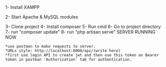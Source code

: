 
1- Install XAMPP

2- Start Apache & MySQL modules

3- Clone project
4- Install composer
5- Run cmd
6- Go to project directory 
7- run "composer update"
8- run "php artisan serve"
   SERVER RUNNING NOW
   
    *use postman to make requests to server.
    *URLs style: http://localhost:8000/api/(write here)
    *first use login API to create jwt and then use this token an Bearer token in postman 'Authorization' tab for authentication.
    
